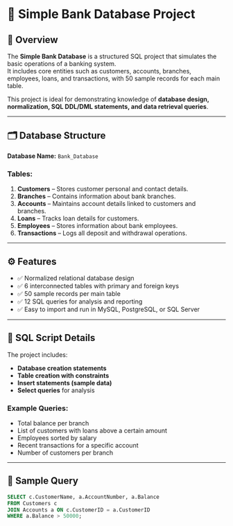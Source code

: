 # 🏦 Simple Bank Database Project

## 📘 Overview
The **Simple Bank Database** is a structured SQL project that simulates the basic operations of a banking system.  
It includes core entities such as customers, accounts, branches, employees, loans, and transactions, with 50 sample records for each main table.

This project is ideal for demonstrating knowledge of **database design, normalization, SQL DDL/DML statements, and data retrieval queries**.

---

## 🗂️ Database Structure

**Database Name:** `Bank_Database`

### Tables:
1. **Customers** – Stores customer personal and contact details.  
2. **Branches** – Contains information about bank branches.  
3. **Accounts** – Maintains account details linked to customers and branches.  
4. **Loans** – Tracks loan details for customers.  
5. **Employees** – Stores information about bank employees.  
6. **Transactions** – Logs all deposit and withdrawal operations.

---

## ⚙️ Features

- ✅ Normalized relational database design  
- ✅ 6 interconnected tables with primary and foreign keys  
- ✅ 50 sample records per main table  
- ✅ 12 SQL queries for analysis and reporting  
- ✅ Easy to import and run in MySQL, PostgreSQL, or SQL Server  

---

## 💾 SQL Script Details

The project includes:
- **Database creation statements**
- **Table creation with constraints**
- **Insert statements (sample data)**
- **Select queries** for analysis

### Example Queries:
- Total balance per branch  
- List of customers with loans above a certain amount  
- Employees sorted by salary  
- Recent transactions for a specific account  
- Number of customers per branch  

---

## 🧠 Sample Query

```sql
SELECT c.CustomerName, a.AccountNumber, a.Balance
FROM Customers c
JOIN Accounts a ON c.CustomerID = a.CustomerID
WHERE a.Balance > 50000;
